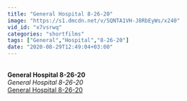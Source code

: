 ```yaml
---
title: "General Hospital 8-26-20"
image: "https://s1.dmcdn.net/v/SQNTA1VH-J8RbEyWs/x240"
vid_id: "x7vsrwq"
categories: "shortfilms"
tags: ["General","Hospital","8-26-20"]
date: "2020-08-29T12:49:04+03:00"
---
```

<br><b>General Hospital 8-26-20</b><br> <i>General Hospital 8-26-20</i><br> <u>General Hospital 8-26-20</u>

